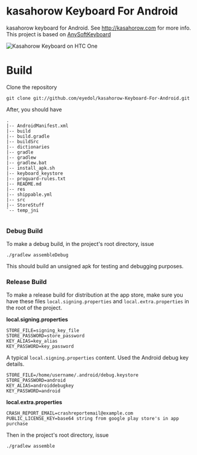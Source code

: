 kasahorow Keyboard For Android
==============================

kasahorow keyboard for Android. See http://kasahorow.com for more info. 
This project is based on [AnySoftKeyboard](https://github.com/AnySoftKeyboard/AnySoftKeyboard)

![Kasahorow Keyboard on HTC One](https://lh5.googleusercontent.com/-TOyx-zjPMzQ/Udu4AwTKt4I/AAAAAAAAJP0/WT5v9CKiD0g/s640/framed_Screenshot_2013-07-09-15-22-30.png)

Build
====

Clone the repository

`git clone git://github.com/eyedol/kasahorow-Keyboard-For-Android.git`


After, you should have

```
.
|-- AndroidManifest.xml
|-- build
|-- build.gradle
|-- buildSrc
|-- dictionaries
|-- gradle
|-- gradlew
|-- gradlew.bat
|-- install_apk.sh
|-- keyboard_keystore
|-- proguard-rules.txt
|-- README.md
|-- res
|-- shippable.yml
|-- src
|-- StoreStuff
`-- temp_jni


```

### Debug Build

To make a debug  build, in the project's root directory, issue

`./gradlew assembleDebug`

This should build an unsigned apk for testing and debugging purposes.

### Release Build

To make a release build for distribution at the app store, make sure you have these files `local.signing.properties` and `local.extra.properties` in the root of the project.

**local.signing.properties**
```
STORE_FILE=signing_key_file
STORE_PASSWORD=store_password
KEY_ALIAS=key_alias
KEY_PASSWORD=key_password
```

A typical `local.signing.properties` content. Used the Android debug key details.
```
STORE_FILE=/home/username/.android/debug.keystore
STORE_PASSWORD=android
KEY_ALIAS=androiddebugkey
KEY_PASSWORD=android
```

**local.extra.properties**
```
CRASH_REPORT_EMAIL=crashreportemail@example.com
PUBLIC_LICENSE_KEY=base64 string from google play store's in app purchase
```

Then in the project's root directory, issue

`./gradlew assemble`
